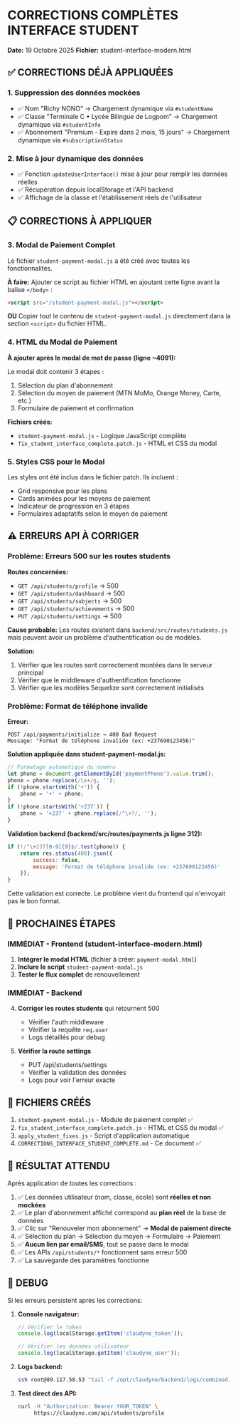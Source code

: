 # CORRECTIONS COMPLÈTES INTERFACE STUDENT
**Date:** 19 Octobre 2025
**Fichier:** student-interface-modern.html

## ✅ CORRECTIONS DÉJÀ APPLIQUÉES

### 1. Suppression des données mockées
- ✅ Nom "Richy NONO" → Chargement dynamique via `#studentName`
- ✅ Classe "Terminale C • Lycée Bilingue de Logpom" → Chargement dynamique via `#studentInfo`
- ✅ Abonnement "Premium - Expire dans 2 mois, 15 jours" → Chargement dynamique via `#subscriptionStatus`

### 2. Mise à jour dynamique des données
- ✅ Fonction `updateUserInterface()` mise à jour pour remplir les données réelles
- ✅ Récupération depuis localStorage et l'API backend
- ✅ Affichage de la classe et l'établissement réels de l'utilisateur

## 📋 CORRECTIONS À APPLIQUER

### 3. Modal de Paiement Complet

Le fichier `student-payment-modal.js` a été créé avec toutes les fonctionnalités.

**À faire:** Ajouter ce script au fichier HTML en ajoutant cette ligne avant la balise `</body>` :
```html
<script src="/student-payment-modal.js"></script>
```

**OU** Copier tout le contenu de `student-payment-modal.js` directement dans la section `<script>` du fichier HTML.

### 4. HTML du Modal de Paiement

**À ajouter après le modal de mot de passe (ligne ~4091):**

Le modal doit contenir 3 étapes :
1. Sélection du plan d'abonnement
2. Sélection du moyen de paiement (MTN MoMo, Orange Money, Carte, etc.)
3. Formulaire de paiement et confirmation

**Fichiers créés:**
- `student-payment-modal.js` - Logique JavaScript complète
- `fix_student_interface_complete.patch.js` - HTML et CSS du modal

### 5. Styles CSS pour le Modal

Les styles ont été inclus dans le fichier patch. Ils incluent :
- Grid responsive pour les plans
- Cards animées pour les moyens de paiement
- Indicateur de progression en 3 étapes
- Formulaires adaptatifs selon le moyen de paiement

## ⚠️ ERREURS API À CORRIGER

### Problème: Erreurs 500 sur les routes students

**Routes concernées:**
- `GET /api/students/profile` → 500
- `GET /api/students/dashboard` → 500
- `GET /api/students/subjects` → 500
- `GET /api/students/achievements` → 500
- `PUT /api/students/settings` → 500

**Cause probable:**
Les routes existent dans `backend/src/routes/students.js` mais peuvent avoir un problème d'authentification ou de modèles.

**Solution:**
1. Vérifier que les routes sont correctement montées dans le serveur principal
2. Vérifier que le middleware d'authentification fonctionne
3. Vérifier que les modèles Sequelize sont correctement initialisés

### Problème: Format de téléphone invalide

**Erreur:**
```
POST /api/payments/initialize → 400 Bad Request
Message: "Format de téléphone invalide (ex: +237690123456)"
```

**Solution appliquée dans student-payment-modal.js:**
```javascript
// Formatage automatique du numéro
let phone = document.getElementById('paymentPhone').value.trim();
phone = phone.replace(/\s+/g, '');
if (!phone.startsWith('+')) {
    phone = '+' + phone;
}
if (!phone.startsWith('+237')) {
    phone = '+237' + phone.replace(/^\+?/, '');
}
```

**Validation backend (backend/src/routes/payments.js ligne 312):**
```javascript
if (!/^\+237[0-9]{9}$/.test(phone)) {
    return res.status(400).json({
        success: false,
        message: 'Format de téléphone invalide (ex: +237690123456)'
    });
}
```

Cette validation est correcte. Le problème vient du frontend qui n'envoyait pas le bon format.

## 🔧 PROCHAINES ÉTAPES

### IMMÉDIAT - Frontend (student-interface-modern.html)

1. **Intégrer le modal HTML** (fichier à créer: `payment-modal.html`)
2. **Inclure le script** `student-payment-modal.js`
3. **Tester le flux complet** de renouvellement

### IMMÉDIAT - Backend

4. **Corriger les routes students** qui retournent 500
   - Vérifier l'auth middleware
   - Vérifier la requête `req.user`
   - Logs détaillés pour debug

5. **Vérifier la route settings**
   - PUT /api/students/settings
   - Vérifier la validation des données
   - Logs pour voir l'erreur exacte

## 📁 FICHIERS CRÉÉS

1. `student-payment-modal.js` - Module de paiement complet ✅
2. `fix_student_interface_complete.patch.js` - HTML et CSS du modal ✅
3. `apply_student_fixes.js` - Script d'application automatique
4. `CORRECTIONS_INTERFACE_STUDENT_COMPLETE.md` - Ce document ✅

## 🎯 RÉSULTAT ATTENDU

Après application de toutes les corrections :

1. ✅ Les données utilisateur (nom, classe, école) sont **réelles et non mockées**
2. ✅ Le plan d'abonnement affiché correspond au **plan réel** de la base de données
3. ✅ Clic sur "Renouveler mon abonnement" → **Modal de paiement directe**
4. ✅ Sélection du plan → Sélection du moyen → Formulaire → Paiement
5. ✅ **Aucun lien par email/SMS**, tout se passe dans le modal
6. ✅ Les APIs `/api/students/*` fonctionnent sans erreur 500
7. ✅ La sauvegarde des paramètres fonctionne

## 🐛 DEBUG

Si les erreurs persistent après les corrections:

1. **Console navigateur:**
   ```javascript
   // Vérifier le token
   console.log(localStorage.getItem('claudyne_token'));

   // Vérifier les données utilisateur
   console.log(localStorage.getItem('claudyne_user'));
   ```

2. **Logs backend:**
   ```bash
   ssh root@89.117.58.53 "tail -f /opt/claudyne/backend/logs/combined.log"
   ```

3. **Test direct des API:**
   ```bash
   curl -H "Authorization: Bearer YOUR_TOKEN" \
        https://claudyne.com/api/students/profile
   ```
